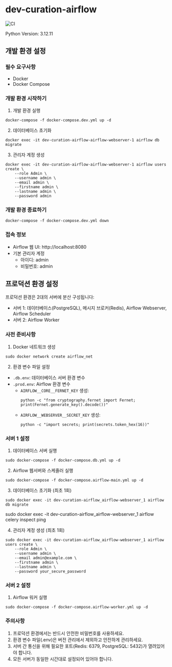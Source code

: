 # dev-curation-airflow

![CI](https://github.com/skygl-dev/dev-curation-airflow/actions/workflows/ci.yml/badge.svg)


Python Version: 3.12.11

## 개발 환경 설정

### 필수 요구사항
- Docker
- Docker Compose

### 개발 환경 시작하기

1. 개발 환경 실행
```shell
docker-compose -f docker-compose.dev.yml up -d
```

2. 데이터베이스 초기화
```shell
docker exec -it dev-curation-airflow-airflow-webserver-1 airflow db migrate
```

3. 관리자 계정 생성
```shell
docker exec -it dev-curation-airflow-airflow-webserver-1 airflow users create \
    --role Admin \
    --username admin \
    --email admin \
    --firstname admin \
    --lastname admin \
    --password admin
```

### 개발 환경 종료하기
```shell
docker-compose -f docker-compose.dev.yml down
```

### 접속 정보
- Airflow 웹 UI: http://localhost:8080
- 기본 관리자 계정
  - 아이디: admin
  - 비밀번호: admin

## 프로덕션 환경 설정

프로덕션 환경은 2대의 서버에 분산 구성됩니다:
- 서버 1: 데이터베이스(PostgreSQL), 메시지 브로커(Redis), Airflow Webserver, Airflow Scheduler
- 서버 2: Airflow Worker

### 사전 준비사항

1. Docker 네트워크 생성
```shell
sudo docker network create airflow_net
```

2. 환경 변수 파일 설정
- `.db.env`: 데이터베이스 서버 환경 변수
- `.prod.env`: Airflow 환경 변수
  - `AIRFLOW__CORE__FERNET_KEY` 생성:
    ```shell
    python -c "from cryptography.fernet import Fernet; print(Fernet.generate_key().decode())"
    ```
  - `AIRFLOW__WEBSERVER__SECRET_KEY` 생성:
    ```shell
    python -c "import secrets; print(secrets.token_hex(16))"
    ```

### 서버 1 설정

1. 데이터베이스 서버 실행
```shell
sudo docker-compose -f docker-compose.db.yml up -d
```

2. Airflow 웹서버와 스케줄러 실행
```shell
sudo docker-compose -f docker-compose.airflow-main.yml up -d
```

3. 데이터베이스 초기화 (최초 1회)
```shell
sudo docker exec -it dev-curation-airflow_airflow-webserver_1 airflow db migrate
```

sudo docker exec -it dev-curation-airflow_airflow-webserver_1 	airflow celery inspect ping

4. 관리자 계정 생성 (최초 1회)
```shell
sudo docker exec -it dev-curation-airflow_airflow-webserver_1 airflow users create \
    --role Admin \
    --username admin \
    --email admin@example.com \
    --firstname admin \
    --lastname admin \
    --password your_secure_password
```

### 서버 2 설정

1. Airflow 워커 실행
```shell
sudo docker-compose -f docker-compose.airflow-worker.yml up -d
```

### 주의사항

1. 프로덕션 환경에서는 반드시 안전한 비밀번호를 사용하세요.
2. 환경 변수 파일(.env)은 버전 관리에서 제외하고 안전하게 관리하세요.
3. 서버 간 통신을 위해 필요한 포트(Redis: 6379, PostgreSQL: 5432)가 열려있어야 합니다.
4. 모든 서버가 동일한 시간대로 설정되어 있어야 합니다.
